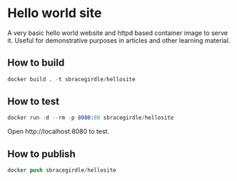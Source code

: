# Hello world site

A very basic hello world website and httpd based container image to serve it. Useful for demonstrative purposes in articles and other learning material.


## How to build

```s
docker build . -t sbracegirdle/hellosite
```


## How to test

```s
docker run -d --rm -p 8080:80 sbracegirdle/hellosite
```

Open http://localhost:8080 to test.


## How to publish

```s
docker push sbracegirdle/hellosite
```
